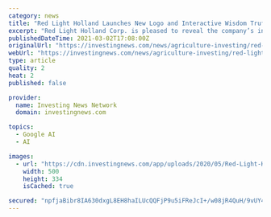 ```yaml
---
category: news
title: "Red Light Holland Launches New Logo and Interactive Wisdom Truffle Companion Created by Internationally Renowned..."
excerpt: "Red Light Holland Corp. is pleased to reveal the company’s interactive Wisdom Truffle and new Logo carefully and creatively designed by renowned designer and Head of Design for Red Light Holland, Karim Rashid."
publishedDateTime: 2021-03-02T17:08:00Z
originalUrl: "https://investingnews.com/news/agriculture-investing/red-light-holland-launches-new-logo-and-interactive-wisdom-truffle-companion-created-by-internationally-renowned-award-winning-designer-karim-rashid/"
webUrl: "https://investingnews.com/news/agriculture-investing/red-light-holland-launches-new-logo-and-interactive-wisdom-truffle-companion-created-by-internationally-renowned-award-winning-designer-karim-rashid/"
type: article
quality: 2
heat: 2
published: false

provider:
  name: Investing News Network
  domain: investingnews.com

topics:
  - Google AI
  - AI

images:
  - url: "https://cdn.investingnews.com/app/uploads/2020/05/Red-Light-Holland-500.png"
    width: 500
    height: 334
    isCached: true

secured: "npfjaBibr8IA630dxgL8EH8haILUcQQFjP9u5iFReJcI+/w08jR4QuH/9vUY49CiHerCUV6YvUcW+klV0LJLgWBOJ24gkZZbPf7WVpIvjXay0bL7d+bx74qzZrXQqBvW1tfwozMXvEfCm/OtM43eDPHVQYVNw5HNEdk7bUpxhnV/ibbWhqTJAG6y6xpI2yhsEvOu4z5fcUhUiemOyIW4Gpmtu/3j3Yro7/vOt8MrVvArnevulhbXcWHgRs6V06oWKNfcnWRriyA+BxOPAkzMLSn3Ki/hswDWQDfQDx5Eraji9MTXmv+YLO32NsEQwSj4g4OfHbyDEkuzmjDD9+jUBir86qZxGaJ/mGIePAO5epc=;dM839VCdAK0szolnfbzCFw=="
---
```



